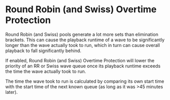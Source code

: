 # Round Robin (and Swiss) Overtime Protection

Round Robin (and Swiss) pools generate a lot more sets than elimination brackets.
This can cause the playback runtime of a wave to be significantly longer than the wave actually took to run, which in turn can cause overall playback to fall significantly behind.

If enabled, Round Robin (and Swiss) Overtime Protection will lower the priority of an RR or Swiss wave queue once its playback runtime exceeds the time the wave actually took to run.

The time the wave took to run is calculated by comparing its own start time with the start time of the next known queue (as long as it was >45 minutes later).
